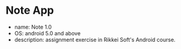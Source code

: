 # Note App
* name: Note 1.0
* OS: android 5.0 and above
* description: assignment exercise in Rikkei Soft's Android course.
